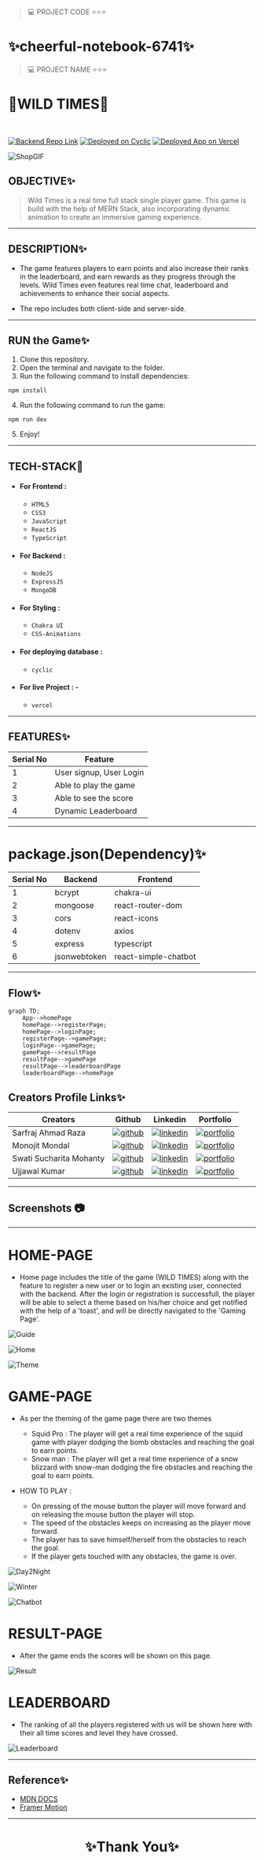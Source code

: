 > 💻 PROJECT CODE ⭐⭐⭐
<h1>✨cheerful-notebook-6741✨</h1>

> 💻 PROJECT NAME ⭐⭐⭐ 
<h1>💫WILD TIMES💫</h1>
<br/>

[![Backend Repo Link](https://img.shields.io/badge/Backend_Repo_Link-0A66C2?style=for-the-badge&logo=github&logoColor=#FF7139)](https://github.com/swati082001/games-backend)
[![Deployed on Cyclic](https://img.shields.io/badge/Deployed_Cyclic_Link-0A66C2?style=for-the-badge&logo=ko-fi&logoColor=white)](https://shy-blue-elk-hem.cyclic.app/)
[![Deployed App on Vercel](https://img.shields.io/badge/Deployed_App_Vercel_Link-000?style=for-the-badge&logo=ko-fi&logoColor=white)](https://wildtimes-swati082001.vercel.app/)

![ShopGIF](https://www.luckymobileslots.com/wp-content/uploads/2016/07/wild_times_logo.jpg)

## OBJECTIVE✨

> Wild Times is a real time full stack single player game. This game is build with the help of MERN Stack, also incorporating dynamic animation to create an immersive gaming experience.

---

## DESCRIPTION✨

- The game features players to earn points and also increase their ranks in the leaderboard, and earn rewards as they progress through the levels. Wild Times even features real time chat, leaderboard and achievements to enhance their social aspects.

- The repo includes both client-side and server-side.

---

## RUN the Game✨

1. Clone this repository.
2. Open the terminal and navigate to the folder.
3. Run the following command to install dependencies:

  ```
  npm install
  ```

4. Run the following command to run the game:

  ```
  npm run dev
  ```

5. Enjoy!

---

## TECH-STACK💫

- #### For Frontend :

  - `HTML5`
  - `CSS3`
  - `JavaScript`
  - `ReactJS`
  - `TypeScript`

- #### For Backend :

  - `NodeJS`
  - `ExpressJS`
  - `MongoDB `

- #### For Styling :

  - `Chakra UI `
  - `CSS-Animations`

- #### For deploying database :

  - `cyclic `

- #### For live Project : -
  - `vercel`

---

## FEATURES✨

| Serial No | Feature                                                                           |
| --------- | --------------------------------------------------------------------------------- |
| 1         | User signup, User Login                                                           |
| 2         | Able to play the game                                                             |
| 3         | Able to see the score                                                             |
| 4         | Dynamic Leaderboard                                                               |

---

# package.json(Dependency)✨

| Serial No | Backend      | Frontend                     |
| --------- | ------------ | ---------------------------- |
| 1         | bcrypt       | chakra-ui                    |
| 2         | mongoose     | react-router-dom             |
| 3         | cors         | react-icons                  |
| 4         | dotenv       | axios                        |
| 5         | express      | typescript                   |
| 6         | jsonwebtoken | react-simple-chatbot         |

---

## Flow✨

```mermaid
graph TD;
    App-->homePage
    homePage-->registerPage;
    homePage-->loginPage;
    registerPage-->gamePage;
    loginPage-->gamePage;
    gamePage-->resultPage
    resultPage-->gamePage
    resultPage-->leaderboardPage
    leaderboardPage-->homePage

```

## Creators Profile Links✨

| Creators                 | Github                                                                                                                                    | Linkedin                                                                                                                                                            | Portfolio                                                                                                                                     |
| ----------------------------- | ----------------------------------------------------------------------------------------------------------------------------------------- | ------------------------------------------------------------------------------------------------------------------------------------------------------------------- | --------------------------------------------------------------------------------------------------------------------------------------------- |
| Sarfraj Ahmad Raza | [![github](https://img.shields.io/badge/github-1DA1F2?style=for-the-badge&logo=github&logoColor=white)](https://github.com/sarfraj0304) | [![linkedin](https://img.shields.io/badge/linkedin-0A66C2?style=for-the-badge&logo=linkedin&logoColor=white)](https://www.linkedin.com/in/sarfrajahmadraza/) | [![portfolio](https://img.shields.io/badge/my_portfolio-000?style=for-the-badge&logo=ko-fi&logoColor=white)](https://sarfraj0304.github.io/)  |
| Monojit Mondal | [![github](https://img.shields.io/badge/github-1DA1F2?style=for-the-badge&logo=github&logoColor=white)](https://github.com/ninja-mono1696) | [![linkedin](https://img.shields.io/badge/linkedin-0A66C2?style=for-the-badge&logo=linkedin&logoColor=white)](https://www.linkedin.com/in/monojit1696/)  | [![portfolio](https://img.shields.io/badge/my_portfolio-000?style=for-the-badge&logo=ko-fi&logoColor=white)](http://ninja-mono1696.github.io/) |
| Swati Sucharita Mohanty | [![github](https://img.shields.io/badge/github-1DA1F2?style=for-the-badge&logo=github&logoColor=white)](https://github.com/swati082001) | [![linkedin](https://img.shields.io/badge/linkedin-0A66C2?style=for-the-badge&logo=linkedin&logoColor=white)](https://linkedin.com/in/swati-mohanty08) | [![portfolio](https://img.shields.io/badge/my_portfolio-000?style=for-the-badge&logo=ko-fi&logoColor=white)](https://swati082001.github.io/)     |
| Ujjawal Kumar | [![github](https://img.shields.io/badge/github-1DA1F2?style=for-the-badge&logo=github&logoColor=white)](https://github.com/ujjawal0203) | [![linkedin](https://img.shields.io/badge/linkedin-0A66C2?style=for-the-badge&logo=linkedin&logoColor=white)](https://www.linkedin.com/in/ujjawal-kumar-086691237/) | [![portfolio](https://img.shields.io/badge/my_portfolio-000?style=for-the-badge&logo=ko-fi&logoColor=white)](https://ujjawal0203.github.io/)  |

---

## Screenshots 📷
---


# HOME-PAGE
  - Home page includes the title of the game (WILD TIMES) along with the feature to register a new user or to login an existing user, connected with the backend. After the login or registration is successfull, the player will be able to select a theme based on his/her choice and get notified with the help of a 'toast', and will be directly navigated to the 'Gaming Page'.

  ![Guide](https://user-images.githubusercontent.com/105916979/222903867-661f7aea-2118-4b6d-92a3-88ed94d086d4.png)

  ![Home](https://user-images.githubusercontent.com/105916979/222903872-7d1ef788-bee1-49dd-b63f-fc43682fa903.png)

  ![Theme](https://user-images.githubusercontent.com/105916979/222903870-f94fc3d1-0fe5-4195-8f3b-6caa16bf76ee.png)

# GAME-PAGE
  - As per the theming of the game page there are two themes
    - Squid Pro : The player will get a real time experience of the squid game with player dodging the bomb obstacles and reaching the goal to earn points.
    - Snow man : The player will get a real time experience of a snow blizzard with snow-man dodging the fire obstacles and reaching the goal to earn points.

  - HOW TO PLAY :
    - On pressing of the mouse button the player will move forward and on releasing the mouse button the player will stop.
    - The speed of the obstacles keeps on increasing as the player move forward.
    - The player has to save himself/herself from the obstacles to reach the goal.
    - If the player gets touched with any obstacles, the game is over.

  ![Day2Night](https://user-images.githubusercontent.com/105916979/222904173-5f39083f-4424-40d1-a254-5fc6287fd3ad.png)

  ![Winter](https://user-images.githubusercontent.com/105916979/222904176-bfeb69fa-2819-4aee-b728-0755827e2b02.png)

  ![Chatbot](https://user-images.githubusercontent.com/105916979/222904174-4ffc69c6-5f6a-43b3-ab98-9c355358a870.png)

# RESULT-PAGE
  - After the game ends the scores will be shown on this page.

  ![Result](https://user-images.githubusercontent.com/105916979/222904169-a0d168b7-be4d-4285-8fa0-0b4cb237add9.png)

# LEADERBOARD
  - The ranking of all the players registered with us will be shown here with their all time scores and level they have crossed.

  ![Leaderboard](https://user-images.githubusercontent.com/105916979/222904170-2a7e0cb1-a64d-4d47-a962-ea0629596921.png)

---

## Reference✨

- [MDN DOCS](https://developer.mozilla.org/en-US/docs/Web/API/Canvas_API/Tutorial/Using_images)
- [Framer Motion](https://www.framer.com/motion/)

---

<h1 align="center">✨Thank You✨</h1>
